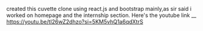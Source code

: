 created this cuvette clone using react.js and bootstrap mainly,as sir said i worked on homepage and the internship section.
Here's the youtube link __ https://youtu.be/tI26wZ2dhzo?si=5KM5vhQ1a6qdXtrS
